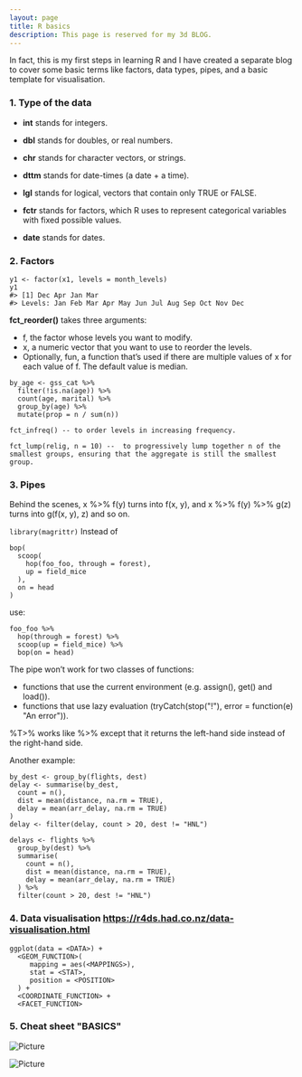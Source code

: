 ```yaml
---
layout: page
title: R basics
description: This page is reserved for my 3d BLOG.
---
```


In fact, this is my first steps in learning R and I have created a separate blog to cover some basic terms like factors, data types, pipes, and a basic template for visualisation.

### 1. Type of the data
- **int** stands for integers.

- **dbl** stands for doubles, or real numbers.

- **chr** stands for character vectors, or strings.

- **dttm** stands for date-times (a date + a time).

- **lgl** stands for logical, vectors that contain only TRUE or FALSE.

- **fctr** stands for factors, which R uses to represent categorical variables with fixed possible values.

- **date** stands for dates.


### 2. Factors
```
y1 <- factor(x1, levels = month_levels)
y1
#> [1] Dec Apr Jan Mar
#> Levels: Jan Feb Mar Apr May Jun Jul Aug Sep Oct Nov Dec
```

**fct_reorder()** takes three arguments:

- f, the factor whose levels you want to modify.
- x, a numeric vector that you want to use to reorder the levels.
- Optionally, fun, a function that’s used if there are multiple values of x for each value of f. The default value is median.

```
by_age <- gss_cat %>%
  filter(!is.na(age)) %>%
  count(age, marital) %>%
  group_by(age) %>%
  mutate(prop = n / sum(n))

fct_infreq() -- to order levels in increasing frequency.

fct_lump(relig, n = 10) --  to progressively lump together n of the smallest groups, ensuring that the aggregate is still the smallest group.
```

### 3. Pipes
Behind the scenes, x %>% f(y) turns into f(x, y), and x %>% f(y) %>% g(z) turns into g(f(x, y), z) and so on.

`
library(magrittr)
`
Instead of
```
bop(
  scoop(
    hop(foo_foo, through = forest),
    up = field_mice
  ),
  on = head
)
```
use:
```
foo_foo %>%
  hop(through = forest) %>%
  scoop(up = field_mice) %>%
  bop(on = head)
```
The pipe won’t work for two classes of functions:

- functions that use the current environment (e.g. assign(), get() and load()).
- functions that use lazy evaluation (tryCatch(stop("!"), error = function(e) "An error")).

 %T>% works like %>% except that it returns the left-hand side instead of the right-hand side.

Another example:
```
by_dest <- group_by(flights, dest)
delay <- summarise(by_dest,
  count = n(),
  dist = mean(distance, na.rm = TRUE),
  delay = mean(arr_delay, na.rm = TRUE)
)
delay <- filter(delay, count > 20, dest != "HNL")

delays <- flights %>%
  group_by(dest) %>%
  summarise(
    count = n(),
    dist = mean(distance, na.rm = TRUE),
    delay = mean(arr_delay, na.rm = TRUE)
  ) %>%
  filter(count > 20, dest != "HNL")
  ```


### 4. Data visualisation <https://r4ds.had.co.nz/data-visualisation.html>
```
ggplot(data = <DATA>) +
  <GEOM_FUNCTION>(
     mapping = aes(<MAPPINGS>),
     stat = <STAT>,
     position = <POSITION>
  ) +
  <COORDINATE_FUNCTION> +
  <FACET_FUNCTION>
```

### 5. Cheat sheet "BASICS"
![Picture](images/r_cheat_sheet_basics1.jpg)

![Picture](images/r_cheat_sheet_basics2.jpg)

